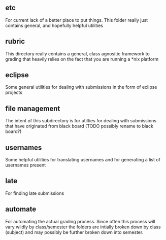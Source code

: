 etc
----------
For current lack of a better place to put things.  This folder really just
contains general, and hopefully helpful utilities

rubric
----------
This directory really contains a general, class agnositic framework to grading
that heavily relies on the fact that you are running a \*nix platform

eclipse
---------
Some general utilities for dealing with submissions in the form of eclipse
projects

file management
-------------
The intent of this subdirectory is for utilties for dealing with submissions
that have originated from black board (TODO possibly rename to black board?)

usernames
---------
Some helpful utilities for translating usernames and for generating a list of
usernames present

late
---------
For finding late submissions

automate
-----
For automating the actual grading process. Since often this process will vary
wildly by class/semester the folders are intially broken down by class (subject)
and may possibly be further broken down into semester.
